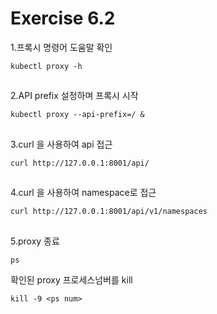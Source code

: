 # Exercise 6.2


1.프록시 명령어 도움말 확인
```
kubectl proxy -h
```

##

2.API prefix 설정하며 프록시 시작
```
kubectl proxy --api-prefix=/ &
```

##

3.curl 을 사용하여 api 접근
```
curl http://127.0.0.1:8001/api/
```

##

4.curl 을 사용하여 namespace로 접근
```
curl http://127.0.0.1:8001/api/v1/namespaces
```

##

5.proxy 종료
```
ps
```
확인된 proxy 프로세스넘버를 kill
```
kill -9 <ps num>
```
